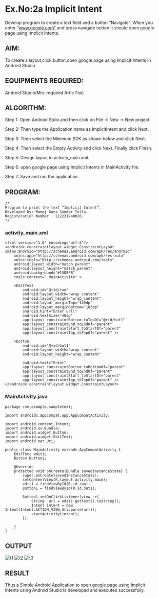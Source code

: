 
# Ex.No:2a Implicit Intent

Develop program to create a text field and a button “Navigate”. When you enter “www.google.com” and press navigate button it should open google page using Implicit Intents.


## AIM:

To create a layout,click button,open google page using Implicit Intents in Android Studio.

## EQUIPMENTS REQUIRED:

Android Studio(Min. required Artic Fox)

## ALGORITHM:

Step 1: Open Android Stdio and then click on File -> New -> New project.

Step 2: Then type the Application name as ImplicitIntent and click Next. 

Step 3: Then select the Minimum SDK as shown below and click Next.

Step 4: Then select the Empty Activity and click Next. Finally click Finish.

Step 5: Design layout in activity_main.xml.

Step 6: open google page using Implicit Intents in MainActivity file.

Step 7: Save and run the application.

## PROGRAM:
```
/*
Program to print the text “Implicit Intent”.
Developed by: Manoj Guna Sundar Tella.
Registeration Number : 212221240026.
*/
```
### activity_main.xml
```
<?xml version="1.0" encoding="utf-8"?>
<androidx.constraintlayout.widget.ConstraintLayout xmlns:android="http://schemas.android.com/apk/res/android"
    xmlns:app="http://schemas.android.com/apk/res-auto"
    xmlns:tools="http://schemas.android.com/tools"
    android:layout_width="match_parent"
    android:layout_height="match_parent"
    android:background="#15D5FB"
    tools:context=".MainActivity" >

    <EditText
        android:id="@+id/ram"
        android:layout_width="wrap_content"
        android:layout_height="wrap_content"
        android:layout_marginTop="140dp"
        android:layout_marginBottom="183dp"
        android:hint="Enter urll"
        android:textSize="40sp"
        app:layout_constraintBottom_toTopOf="@+id/but1"
        app:layout_constraintEnd_toEndOf="parent"
        app:layout_constraintStart_toStartOf="parent"
        app:layout_constraintTop_toTopOf="parent" />

    <Button
        android:id="@+id/but1"
        android:layout_width="wrap_content"
        android:layout_height="wrap_content"

        android:text="Enter"
        app:layout_constraintBottom_toBottomOf="parent"
        app:layout_constraintEnd_toEndOf="parent"
        app:layout_constraintStart_toStartOf="parent"
        app:layout_constraintTop_toTopOf="parent" />
</androidx.constraintlayout.widget.ConstraintLayout>
```
### MainActivity.java
```
package com.example.sampletext;

import androidx.appcompat.app.AppCompatActivity;

import android.content.Intent;
import android.os.Bundle;
import android.widget.Button;
import android.widget.EditText;
import android.net.Uri;

public class MainActivity extends AppCompatActivity {
    EditText edit1;
    Button Button1;

    @Override
    protected void onCreate(Bundle savedInstanceState) {
        super.onCreate(savedInstanceState);
        setContentView(R.layout.activity_main);
        edit1 = findViewById(R.id.ram);
        Button1 = findViewById(R.id.but1);

        Button1.setOnClickListener(view ->{
            String  url = edit1.getText().toString();
            Intent intent = new Intent(Intent.ACTION_VIEW,Uri.parse(url));
            startActivity(intent);
        });

    }
}
```

## OUTPUT
![t1](https://user-images.githubusercontent.com/94883876/190646765-19066f9d-ca47-488a-a756-eeb238d7a7b9.jpg)
![t2](https://user-images.githubusercontent.com/94883876/190647585-2c245183-b92a-4252-ba52-ef092ad44115.jpg)
![t3](https://user-images.githubusercontent.com/94883876/190646797-fe372451-3270-4dfd-8315-3b99db3f8877.jpg)



## RESULT
Thus a Simple Android Application to open google page using Implicit Intents using Android Studio is developed and executed successfully.
